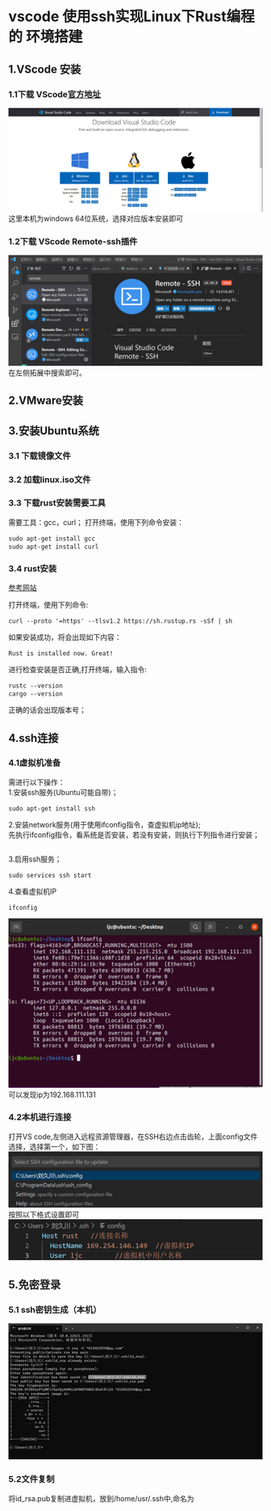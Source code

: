 # vscode 使用ssh实现Linux下Rust编程的 环境搭建
## 1.VScode 安装
### 1.1下载 VScode[官方地址](https://code.visualstudio.com/Download"官方下载地址")
![图片](./img/vscode_download.jpg)
这里本机为windows 64位系统，选择对应版本安装即可
### 1.2下载 VScode Remote-ssh插件
![图片](./img/remote_ssh.jpg)
在左侧拓展中搜索即可。
## 2.VMware安装

## 3.安装Ubuntu系统
### 3.1 下载镜像文件
### 3.2 加载linux.iso文件
### 3.3 下载rust安装需要工具
需要工具：gcc，curl；
打开终端，使用下列命令安装：
```
sudo apt-get install gcc
sudo apt-get install curl
```
### 3.4 rust安装
[参考网站](https://kaisery.github.io/trpl-zh-cn/ch01-01-installation.html)

打开终端，使用下列命令:
```
curl --proto '=https' --tlsv1.2 https://sh.rustup.rs -sSf | sh
```
如果安装成功，将会出现如下内容：
```
Rust is installed now. Great!
```
进行检查安装是否正确,打开终端，输入指令:
```
rustc --version
cargo --version
```
正确的话会出现版本号；
## 4.ssh连接
### 4.1虚拟机准备
需进行以下操作：<br>
1.安装ssh服务(Ubuntu可能自带)；<br>
```
sudo apt-get install ssh
```
2.安装network服务(用于使用ifconfig指令，查虚拟机ip地址);<br>
先执行ifconfig指令，看系统是否安装，若没有安装，则执行下列指令进行安装；
```

```
3.启用ssh服务；<br>
```
sudo services ssh start
```
4.查看虚拟机IP
```
ifconfig
```
![图片](./img/VM_IP.jpg)
可以发现ip为192.168.111.131<br>
### 4.2本机进行连接
打开VS code,左侧进入远程资源管理器，在SSH右边点击齿轮，上面config文件选择，选择第一个，如下图：
![图片](./img/ssh_config.jpg)
按照以下格式设置即可
![图片](./img/ssh_config_setting.jpg)
## 5.免密登录
### 5.1 ssh密钥生成（本机）
![图片](./img/ssh%E5%AF%86%E9%92%A5%E7%94%9F%E6%88%90.jpg)
### 5.2文件复制 
将id_rsa.pub复制进虚拟机，放到/home/usr/.ssh中,命名为